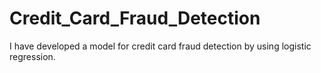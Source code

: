 # Credit_Card_Fraud_Detection
I have developed a model for credit card fraud detection by using logistic regression.
